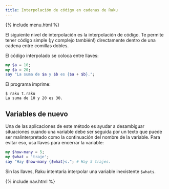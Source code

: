 ```yaml
---
title: Interpolación de código en cadenas de Raku
---
```


{% include menu.html %}

El siguiente nivel de interpolación es la interpolación de código. Te permite tener código simple (¡y complejo también!) directamente dentro de una cadena entre comillas dobles.

El código interpolado se coloca entre llaves:

```raku
my $a = 10;
my $b = 20;
say "La suma de $a y $b es {$a + $b}.";
```

El programa imprime:

```console
$ raku t.raku 
La suma de 10 y 20 es 30.
```

## Variables de nuevo

Una de las aplicaciones de este método es ayudar a desambiguar situaciones cuando una variable debe ser seguida por un texto que puede ser malinterpretado como la continuación del nombre de la variable. Para evitar eso, usa llaves para encerrar la variable:

```raku
my $how-many = 5;
my $what = 'traje';
say "Hay $how-many {$what}s."; # Hay 5 trajes.
```

Sin las llaves, Raku intentaría interpolar una variable inexistente `$whats`.

{% include nav.html %}
